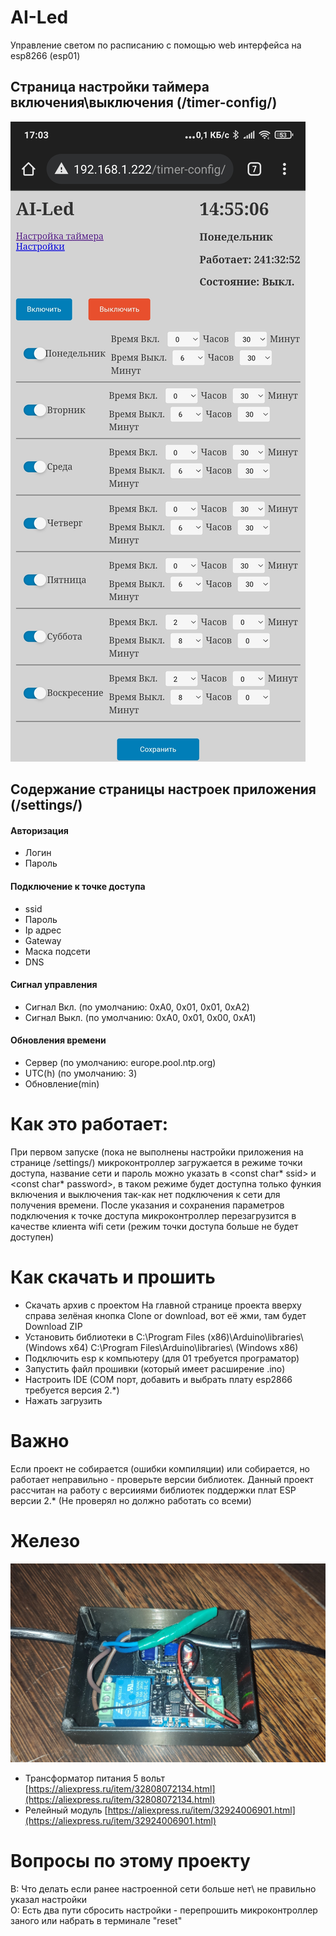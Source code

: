 # AI-Led

Управление светом по расписанию с помощью web интерфейса на esp8266 (esp01)

## Страница настройки таймера включения\выключения (/timer-config/)

![PROJECT_PHOTO1](https://github.com/seba1213/AI-Led/blob/main/demo_pic_1.jpg)

## Содержание страницы настроек приложения (/settings/)

#### Авторизация
- Логин
- Пароль

#### Подключение к точке доступа
- ssid
- Пароль
- Ip адрес
- Gateway
- Маска подсети
- DNS

#### Сигнал управления
- Сигнал Вкл. (по умолчанию: 0xA0, 0x01, 0x01, 0xA2)
- Сигнал Выкл. (по умолчанию: 0xA0, 0x01, 0x00, 0xA1)

#### Обновления времени

- Сервер (по умолчанию: europe.pool.ntp.org)
- UTC(h) (по умолчанию: 3)
- Обновление(min)

# Как это работает:

При первом запуске (пока не выполнены настройки приложения на странице /settings/)  микроконтроллер загружается в режиме точки доступа, 
название сети и пароль можно указать в <const char* ssid> и <const char* password>, в таком режиме будет доступна только функия включения и выключения так-как нет подключения к сети для получения времени.
После указания и сохранения параметров подключения к точке доступа микроконтроллер перезагрузится в качестве клиента wifi сети (режим точки доступа больше не будет доступен)

# Как скачать и прошить

- Скачать архив с проектом
На главной странице проекта вверху справа зелёная кнопка Clone or download, вот её жми, там будет Download ZIP
- Установить библиотеки в
C:\Program Files (x86)\Arduino\libraries\ (Windows x64)
C:\Program Files\Arduino\libraries\ (Windows x86)
- Подключить esp к компьютеру (для 01 требуется програматор)
- Запустить файл прошивки (который имеет расширение .ino)
- Настроить IDE (COM порт, добавить и выбрать плату esp2866 требуется версия 2.*)
- Нажать загрузить

# Важно
Если проект не собирается (ошибки компиляции) или собирается, но работает неправильно - проверьте версии библиотек. 
Данный проект рассчитан на работу с версииями библиотек поддержки плат ESP версии 2.* (Не проверял но должно работать со всеми)

# Железо

![PROJECT_PHOTO1](https://github.com/seba1213/AI-Led/blob/main/demo_pic_2.jpg)
- Трансформатор питания 5 вольт [https://aliexpress.ru/item/32808072134.html](https://aliexpress.ru/item/32808072134.html)
- Релейный модуль [https://aliexpress.ru/item/32924006901.html](https://aliexpress.ru/item/32924006901.html)

# Вопросы по этому проекту

В: Что делать если ранее настроенной сети больше нет\ не правильно указал настройки   
О: Есть два пути сбросить настройки - перепрошить микроконтроллер заного или набрать в терминале "reset"
